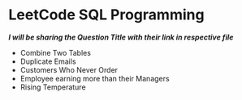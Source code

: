 # LeetCode SQL Programming
***I will be sharing the Question Title with their link in respective file***

* Combine Two Tables
* Duplicate Emails
* Customers Who Never Order
* Employee earning more than their Managers
* Rising Temperature





